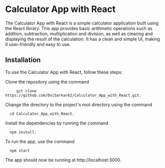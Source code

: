 # Calculator App with React

The Calculator App with React is a simple calculator application built using the React library. This app provides basic arithmetic operations such as addition, subtraction, multiplication and division, as well as clearing and displaying the result of the calculation. It has a clean and simple UI, making it user-friendly and easy to use.

## Installation

To use the Calculator App with React, follow these steps:

Clone the repository using the command 

         git clone https://github.com/OviSarkar62/Calculator_App_with_React.git.

Change the directory to the project's root directory using the command 
     
      cd Calculator_App_with_React.

Install the dependencies by running the command 

      npm install.

To run the app, use the command 
  
      npm start

The app should now be running at http://localhost:3000.
